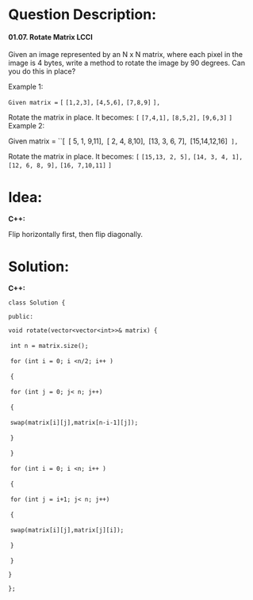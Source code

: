 # Question Description:

#### 01.07. Rotate Matrix LCCI

Given an image represented by an N x N matrix, where each pixel in the image is 4 bytes, write a method to rotate the image by 90 degrees. Can you do this in place?

Example 1:

`Given matrix =` 
`[`
  `[1,2,3],`
  `[4,5,6],`
  `[7,8,9]`
`],`

Rotate the matrix in place. It becomes:
`[`
  `[7,4,1],`
  `[8,5,2],`
  `[9,6,3]`
`]`
Example 2:

Given matrix =
``[`
  `[ 5, 1, 9,11],`
  `[ 2, 4, 8,10],`
  `[13, 3, 6, 7],`
  `[15,14,12,16]`
],` 

Rotate the matrix in place. It becomes:
`[`
  `[15,13, 2, 5],`
  `[14, 3, 4, 1],`
  `[12, 6, 8, 9],`
  `[16, 7,10,11]`
`]`

# Idea:

**C++:**

Flip horizontally first, then flip diagonally. 

# Solution:

**C++:**

`class Solution {`

`public:`

  `void rotate(vector<vector<int>>& matrix) {`

​    `int n = matrix.size();`    

​    `for (int i = 0; i <n/2; i++ )`

​    `{`

​      `for (int j = 0; j< n; j++)`

​      `{`

​        `swap(matrix[i][j],matrix[n-i-1][j]);`

​      `}`

​    `}`

​     `for (int i = 0; i <n; i++ )`

​    `{`

​      `for (int j = i+1; j< n; j++)`

​      `{`

​        `swap(matrix[i][j],matrix[j][i]);`

​      `}`

​    `}`        

  `}`

`};`

